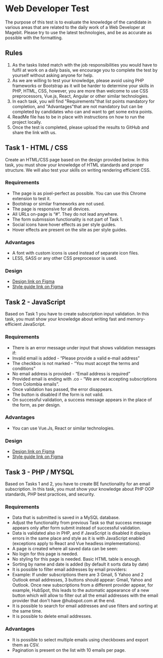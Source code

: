 # Web Developer Test

The purpose of this test is to evaluate the knowledge of the candidate in various areas that are
related to the daily work of a Web Developer at Magebit. Please try to use the latest technologies,
and be as accurate as possible with the formatting.

## Rules

1. As the tasks listed match with the job responsibilities you would have to fulfil at work on a daily
basis, we encourage you to complete the test by yourself without asking anyone for help.
2. As we are willing to test your knowledge, please avoid using PHP frameworks or Bootstrap as it will
be harder to determine your skills in PHP, HTML, CSS, however, you are more than welcome to use
CSS preprocessors, Vue.js, React, Angular or other similar technologies.
3. In each task, you will find "Requirements"that list points mandatory for completion, and
"Advantages"that are not mandatory but can be completed by candidates who can and want to get
some extra points.
4. ReadMe file has to be in place with instructions on how to run the project locally.
5. Once the test is completed, please upload the results to GitHub and share the link with us.

## Task 1 - HTML / CSS

Create an HTML/CSS page based on the design provided below.
In this task, you must show your knowledge of HTML standards and proper structure. We will also test your
skills on writing rendering efficient CSS.

### Requirements

- The page is as pixel-perfect as possible. You can use this Chrome extension to test it.
- Bootstrap or similar frameworks are not used.
- The page is responsive for all devices.
- All URLs on-page is “#”. They do not lead anywhere.
- The form submission functionality is not part of Task 1.
- Social icons have hover effects as per style guides.
- Hover effects are present on the site as per style guides.

### Advantages

- A font with custom icons is used instead of separate icon files.
- LESS, SASS or any other CSS preprocessor is used.

### Design

- [Design link on Figma](https://www.figma.com/file/p4jxR7jTYFqSaVewJTsHFj/Mid%2FJunior---Web-Developer-Test-%7C-Task-1?node-id=0%3A1)
- [Style guide link on Figma](https://www.figma.com/file/p4jxR7jTYFqSaVewJTsHFj/Mid%2FJunior---Web-Developer-Test-%7C-Task-1?node-id=29%3A363)

## Task 2 - JavaScript

Based on Task 1 you have to create subscription input validation.
In this task, you must show your knowledge about writing fast and memory-efficient JavaScript.

### Requirements

- There is an error message under input that shows validation messages if:
- Invalid email is added - “Please provide a valid e-mail address”
- The checkbox is not marked - “You must accept the terms and conditions”
- No email address is provided - “Email address is required”
- Provided email is ending with .co - “We are not accepting subscriptions from Colombia
emails”.
- Once validation has passed, the error disappears.
- The button is disabled if the form is not valid.
- On successful validation, a success message appears in the place of the form, as per design.

### Advantages

- You can use Vue.Js, React or similar technologies.

### Design

- [Design link on Figma](https://www.figma.com/file/p4jxR7jTYFqSaVewJTsHFj/Mid%2FJunior---Web-Developer-Test-%7C-Task-1?node-id=15%3A34)
- [Style guide link on Figma](https://www.figma.com/file/p4jxR7jTYFqSaVewJTsHFj/Mid%2FJunior---Web-Developer-Test-%7C-Task-1?node-id=29%3A363)

## Task 3 - PHP / MYSQL

Based on Tasks 1 and 2, you have to create BE functionality for an email subscription.
In this task, you must show your knowledge about PHP OOP standards, PHP best practices, and security.

### Requirements

- Data that is submitted is saved in a MySQL database.
- Adjust the functionality from previous Task so that success message appears only after form submit
instead of successful validation.
- Data is validated also in PHP, and if JavaScript is disabled it displays errors in the same place and
style as it is with JavaScript enabled (exceptions apply to React and Vue headless implementations).
- A page is created where all saved data can be seen:
- No login for this page is needed.
- No styling for this page is needed. Basic HTML table is enough.
- Sorting by name and date is added (by default it sorts data by date)
- It is possible to filter email addresses by email providers:
- Example: If under subscriptions there are 3 Gmail, 5 Yahoo and 2 Outlook email
addresses, 3 buttons should appear: Gmail, Yahoo and Outlook. Once new
subscriptions from a different provider appear, for example, HubSpot, this leads to
the automatic appearance of a new button which will allow to filter out all the email
addresses with the email provider that don't have @hubspot.com at the end.
- It is possible to search for email addresses and use filters and sorting at the same time.
- It is possible to delete email addresses.

### Advantages

- It is possible to select multiple emails using checkboxes and export them as CSV.
- Pagination is present on the list with 10 emails per page.
